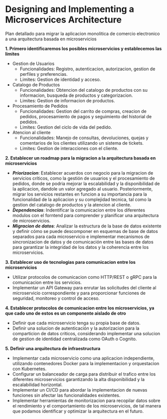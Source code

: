 # Designing and Implementing a Microservices Architecture

Plan detallado para migrar la aplicacion monolitica de comercio electronico a una arquitectura basada en microservicios

**1. Primero identificaremos los posibles microservicios y establecemos las limites**

  - Gestion de Usuarios
     - Funcionalidades: Registro, autenticacion, autorizacion, gestion de perfiles y preferencias.
     - Limites: Gestion de identidad y acceso.
  - Catalogo de Productos
     - Funcionalidades: Obtencion del catalogo de productos con su informacion, busqueda de productos y categorizacion.
     - Limites: Gestion de informacion de productos.
  - Procesamiento de Pedidos
     - Funcionalidades: Gestion del carrito de compras, creacion de pedidos, procesamiento de pagos y seguimiento del historial de pedidos.
     - Limites: Gestion del ciclo de vida del pedido.
  - Atencion al cliente 
     - Funcionalidades: Manejo de consultas, devoluciones, quejas y comentarios de los clientes utilizando un sistema de tickets.
     - Limites: Gestion de interacciones con el cliente.
    
**2. Establecer un roadmap para la migracion a la arquitectura basada en microservicios**

  - ***Priorizacion***: Establecer acuerdos con negocio para la migracion de servicios críticos, como la gestión de usuarios y el procesamiento de pedidos, 
    donde se podria mejorar la escalabilidad y la disponibilidad de la aplicacion, dandole un valor agregado al usuario. Posteriormente, migrar los 
    servicios restantes en funcion a su importancia para la funcionalidad de la aplicacion y su complejidad tecnica, tal como la gestion del catalogo
    de productos y la atencion al cliente.
  - ***Dependencias***: Indentificar la comunicacion entre los diferentes modulos con el forntend para comprender y planificar una arquitectura
    de microservicios. 
  - ***Migracion de datos***: Analizar la estructura de la base de datos existente y definir cómo se puede descomponer en esquemas de base de datos
    separados para cada microservicio e implementar mecanismos de sincronizacion de datos y de comunicación entre las bases de datos para
    garantizar la integridad de los datos y la coherencia entre los microservicios.

**3. Establecer uso de tecnologias para comunicacion entre los microservicios**

  - Utilizar protocolos de comunicacion como HTTP/REST o gRPC para la comunicacion entre los servicios.
  - Implementar un API Gateway para enrutar las solicitudes del cliente al microservicio correspondiente y para proporcionar funciones de seguridad, 
    monitoreo y control de acceso.

**4. Establecer protocolos de comunicacion entre los microservicios, ya que cado uno de estos es un componente aislado de otro**

  - Definir que cada microservicio tenga su propia base de datos.
  - Definir una solucion de autenticación y la autorizacion para la comparticion de datos criticos, considerando implementar una solucion de gestion 
    de identidad centralizada como OAuth o Cognito.

**5. Definir una arquitectura de infraestructura**

  - Implementar cada microservicio como una aplicacion independiente, utilizando contenedores Docker para la implementacion y orquestacion con Kubernetes.
  - Configurar un balanceador de carga para distribuir el trafico entre los diferentes microservicios garantizando la alta disponibilidad 
    y la escalabilidad horizontal.
  - Implementar un CI/CD para abordar la implementacion de nuevas funciones sin afectar las funcionalidades existentes.
  - Implementar herramientas de monitorizacion para recopilar datos sobre el rendimiento y el comportamiento de los microservicios, de tal manera que
    podamos identificar y optimizar la arquitectura en el futuro.
